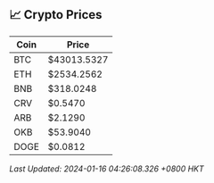 ## 📈 Crypto Prices

| Coin | Price |
| ---- | ----- |
| BTC | $43013.5327 |
| ETH | $2534.2562 |
| BNB | $318.0248 |
| CRV | $0.5470 |
| ARB | $2.1290 |
| OKB | $53.9040 |
| DOGE | $0.0812 |

_Last Updated: 2024-01-16 04:26:08.326 +0800 HKT_